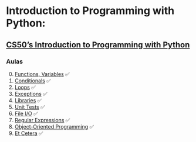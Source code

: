 # Introduction to Programming with Python: 
## [CS50’s Introduction to Programming with Python](https://cs50.harvard.edu/python/2022/#)

### Aulas
0. [Functions, Variables](https://cs50.harvard.edu/python/2022/weeks/0/) ✅
1. [Conditionals](https://cs50.harvard.edu/python/2022/weeks/1/) ✅
2. [Loops](https://cs50.harvard.edu/python/2022/weeks/2/) ✅
3. [Exceptions](https://cs50.harvard.edu/python/2022/weeks/3/) ✅
4. [Libraries](https://cs50.harvard.edu/python/2022/weeks/4/) ✅
5. [Unit Tests](https://cs50.harvard.edu/python/2022/weeks/5/) ✅
6. [File I/O](https://cs50.harvard.edu/python/2022/weeks/6/) ✅
7. [Regular Expressions](https://cs50.harvard.edu/python/2022/weeks/7/) ✅
8. [Object-Oriented Programming](https://cs50.harvard.edu/python/2022/weeks/8/) ✅
9. [Et Cetera](https://cs50.harvard.edu/python/2022/weeks/9/) ✅
